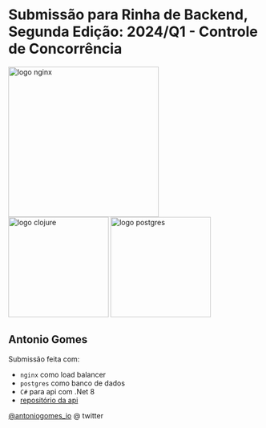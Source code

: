 # Submissão para Rinha de Backend, Segunda Edição: 2024/Q1 - Controle de Concorrência


<img src="https://upload.wikimedia.org/wikipedia/commons/c/c5/Nginx_logo.svg" alt="logo nginx" width="300" height="auto">
<br />
<img src="https://upload.wikimedia.org/wikipedia/commons/thumb/4/4f/Csharp_Logo.png/640px-Csharp_Logo.png" alt="logo clojure" width="200" height="auto">
<img src="https://upload.wikimedia.org/wikipedia/commons/2/29/Postgresql_elephant.svg" alt="logo postgres" width="200" height="auto">


## Antonio Gomes
Submissão feita com:
- `nginx` como load balancer
- `postgres` como banco de dados
- `C#` para api com .Net 8
- [repositório da api](https://github.com/antoniogomes94/rinha-de-backend-2024-q1-csharp)

[@antoniogomes_io](https://twitter.com/antoniogomes_io) @ twitter
